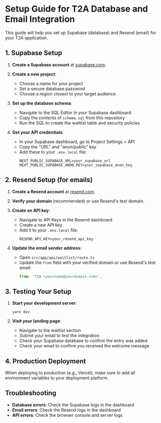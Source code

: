 # Setup Guide for T2A Database and Email Integration

This guide will help you set up Supabase (database) and Resend (email) for your T2A application.

## 1. Supabase Setup

1. **Create a Supabase account** at [supabase.com](https://supabase.com).

2. **Create a new project**:

   - Choose a name for your project
   - Set a secure database password
   - Choose a region closest to your target audience

3. **Set up the database schema**:

   - Navigate to the SQL Editor in your Supabase dashboard
   - Copy the contents of `schema.sql` from this repository
   - Run the SQL to create the waitlist table and security policies

4. **Get your API credentials**:
   - In your Supabase dashboard, go to Project Settings > API
   - Copy the "URL" and "anon/public" key
   - Add these to your `.env.local` file:
     ```
     NEXT_PUBLIC_SUPABASE_URL=your_supabase_url
     NEXT_PUBLIC_SUPABASE_ANON_KEY=your_supabase_anon_key
     ```

## 2. Resend Setup (for emails)

1. **Create a Resend account** at [resend.com](https://resend.com).

2. **Verify your domain** (recommended) or use Resend's test domain.

3. **Create an API key**:

   - Navigate to API Keys in the Resend dashboard
   - Create a new API key
   - Add it to your `.env.local` file:
     ```
     RESEND_API_KEY=your_resend_api_key
     ```

4. **Update the email sender address**:
   - Open `src/app/api/waitlist/route.ts`
   - Update the `from` field with your verified domain or use Resend's test email:
     ```js
     from: 'T2A <yourname@yourdomain.com>',
     ```

## 3. Testing Your Setup

1. **Start your development server**:

   ```
   yarn dev
   ```

2. **Visit your landing page**:
   - Navigate to the waitlist section
   - Submit your email to test the integration
   - Check your Supabase database to confirm the entry was added
   - Check your email to confirm you received the welcome message

## 4. Production Deployment

When deploying to production (e.g., Vercel), make sure to add all environment variables to your deployment platform.

## Troubleshooting

- **Database errors**: Check the Supabase logs in the dashboard
- **Email errors**: Check the Resend logs in the dashboard
- **API errors**: Check the browser console and server logs
